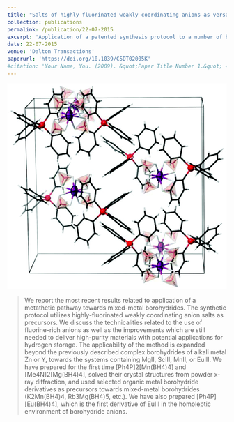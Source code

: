 ```yaml
---
title: "Salts of highly fluorinated weakly coordinating anions as versatile precursors towards hydrogen storage materials"
collection: publications
permalink: /publication/22-07-2015
excerpt: 'Application of a patented synthesis protocol to a number of borohydride compounds. My BSc thesis in chemistry revolved around synthesis of [Ph4P]2[Mn(BH4)4], discussed in this article.'
date: 22-07-2015
venue: 'Dalton Transactions'
paperurl: 'https://doi.org/10.1039/C5DT02005K'
#citation: 'Your Name, You. (2009). &quot;Paper Title Number 1.&quot; <i>Journal 1</i>. 1(1).'
---
```

![image](../images/hydrogen-teaser.gif)

> We report the most recent results related to application of a metathetic pathway towards mixed-metal borohydrides. The synthetic protocol utilizes highly-fluorinated weakly coordinating anion salts as precursors. We discuss the technicalities related to the use of fluorine-rich anions as well as the improvements which are still needed to deliver high-purity materials with potential applications for hydrogen storage. The applicability of the method is expanded beyond the previously described complex borohydrides of alkali metal Zn or Y, towards the systems containing MgII, ScIII, MnII, or EuIII. We have prepared for the first time [Ph4P]2[Mn(BH4)4] and [Me4N]2[Mg(BH4)4], solved their crystal structures from powder x-ray diffraction, and used selected organic metal borohydride derivatives as precursors towards mixed-metal borohydrides (K2Mn(BH4)4, Rb3Mg(BH4)5, etc.). We have also prepared [Ph4P][Eu(BH4)4], which is the first derivative of EuIII in the homoleptic environment of borohydride anions.